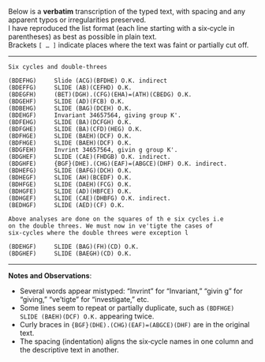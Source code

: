 Below is a **verbatim** transcription of the typed text, with spacing and any apparent typos or irregularities preserved.  
I have reproduced the list format (each line starting with a six‐cycle in parentheses) as best as possible in plain text.  
Brackets `[ … ]` indicate places where the text was faint or partially cut off.

---

```
Six cycles and double-threes

(BDEFHG)     Slide (ACG)(BFDHE) O.K. indirect
(BDEFFG)     SLIDE (AB)(CEFHD) O.K.
(BDEGFH)     (BET)(DGH).(CFG)(EHA)=(ATH)(CBEDG) O.K.
(BDGEHF)     SLIDE (AD)(FCB) O.K.
(BDBEHG)     SLIDE (BAG)(DCEH) O.K.
(BDEHGF)     Invariant 34657564, giving group K'.
(BDFEHG)     SLIDE (BA)(DCFGH) O.K.
(BDFGHE)     SLIDE (BA)(CFD)(HEG) O.K.
(BDFHGE)     SLIDE (BAEH)(DCF) O.K.
(BDFHGE)     SLIDE (BAEH)(DCF) O.K.
(BDGFEH)     Invrint 34657564, givin g group K'.
(BDGHEF)     SLIDE (CAE)(FHDGB) O.K. indirect.
(BDGHFE)     {BGF}(DHE).(CHG)(EAF)=(ABGCE)(DHF) O.K. indirect.
(BDHEFG)     SLIDE (BAFG)(DCH) O.K.
(BDHEGF)     SLIDE (AH)(BCEDF) O.K.
(BDHFGE)     SLIDE (DAEH)(FCG) O.K.
(BDHGFE)     SLIDE (AD)(HBFCE) O.K.
(BDHGEF)     SLIDE (CAE)(DHBFG) O.K. indirect.
(BEDHGF)     SLIDE (AED)(CF) O.K.

Above analyses are done on the squares of th e six cycles i.e
on the double threes. We must now in ve'tigte the cases of
six-cycles where the double threes were exception l

(BDEHGF)     SLIDE (BAG)(FH)(CD) O.K.
(BDGHEF)     SLIDE (BAEGH)(CD) O.K.
```

---

**Notes and Observations**:

- Several words appear mistyped: “Invrint” for “Invariant,” “givin g” for “giving,” “ve’tigte” for “investigate,” etc.  
- Some lines seem to repeat or partially duplicate, such as `(BDFHGE)     SLIDE (BAEH)(DCF) O.K.` appearing twice.  
- Curly braces in `{BGF}(DHE).(CHG)(EAF)=(ABGCE)(DHF)` are in the original text.  
- The spacing (indentation) aligns the six‐cycle names in one column and the descriptive text in another.